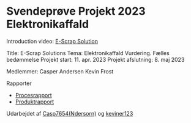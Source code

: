 # Svendeprøve Projekt 2023 Elektronikaffald

Introduction video: [E-Scrap Solution](https://www.youtube.com/watch?v=9O6kr7yecx4)

Title: E-Scrap Solutions
Tema: Elektronikaffald
Vurdering. Fælles bedømmelse
Projekt start: 11. apr. 2023
Projekt afslutning: 8. maj 2023

Medlemmer:
Casper Andersen
Kevin Frost

Rapporter
* [Procesrapport](https://github.com/Casp7654/E-waste/blob/main/E-Scrap%20Solution%20_%20Procesrapport.pdf)
* [Produktrapport](https://github.com/Casp7654/E-waste/blob/main/E-Scrap%20Solution%20_%20Produktrapport.pdf)

Udarbejdet af [Casp7654(Ndersorn)](https://github.com/Casp7654) og [keviner123](https://github.com/keviner123)

